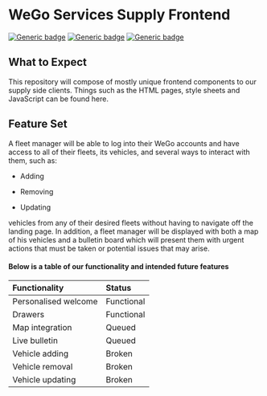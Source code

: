 # WeGo Services Supply Frontend #
[![Generic badge](https://img.shields.io/badge/version-1.1.0-<COLOR>.svg)](https://shields.io/)
[![Generic badge](https://img.shields.io/badge/build-unstable-red.svg)](https://shields.io/) 
[![Generic badge](https://img.shields.io/badge/code_style-SWETeam22-teal.svg)](https://github.com/komoto415/COSC3339/blob/master/Trying%20Markdown/StyleAndDirectoryGuide.md)

## What to Expect ##
This repository will compose of mostly unique frontend components to our supply side clients. Things such as the HTML pages, 
style sheets and JavaScript can be found here. 

## Feature Set ##
A fleet manager will be able to log into their WeGo accounts and have access to all of their fleets, its
vehicles, and several ways to interact with them, such as:

* Adding 

* Removing

* Updating

vehicles from any of their desired fleets without having to navigate off the landing page. In addition, 
a fleet manager will be displayed with both a map of his vehicles and a bulletin board which will present
them with urgent actions that must be taken or potential issues that may arise. 

#### Below is a table of our functionality and intended future features ####
|Functionality          |Status     
|:---                   |:---    
|Personalised welcome   |Functional
|Drawers                |Functional 
|Map integration        |Queued     
|Live bulletin          |Queued     
|Vehicle adding         |Broken     
|Vehicle removal        |Broken     
|Vehicle updating       |Broken     